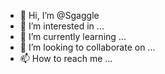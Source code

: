- 👋 Hi, I’m @Sgaggle
- 👀 I’m interested in ...
- 🌱 I’m currently learning ...
- 💞️ I’m looking to collaborate on ...
- 📫 How to reach me ...

<!---
Sgaggle/Sgaggle is a ✨ special ✨ repository because its `README.md` (this file) appears on your GitHub profile.
You can click the Preview link to take a look at your changes.
--->
